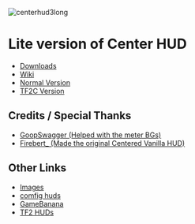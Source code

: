 ![centerhud3long](https://github.com/RoseyLemonz/center-hud/assets/97610612/fe6e4ca8-e06e-4940-9ef7-aa191a214106)
  
  <h1>Lite version of Center HUD</h1>
  
  - <a href="https://github.com/RoseyLemonz/center-hud/releases">Downloads</a>
  - <a href="https://github.com/RoseyLemonz/center-hud/wiki">Wiki</a>
  - <a href="https://github.com/RoseyLemonz/center-hud/tree/main">Normal Version</a>
  - <a href="https://github.com/RoseyLemonz/center-hud/tree/tf2c">TF2C Version</a>
  
  <h2>Credits / Special Thanks</h2>
  
  - <a href="https://gamebanana.com/members/1672887">GoopSwagger (Helped with the meter BGs)</a>
  - <a href="https://gamebanana.com/members/1767717">Firebert_ (Made the original Centered Vanilla HUD)</a>

  <h2>Other Links</h2>
  
  - <a href="https://imgur.com/a/NLdQS6O">Images</a>
  - <a href="https://comfig.app/huds/page/center-hud/">comfig huds</a>
  - <a href="https://gamebanana.com/mods/485626">GameBanana</a>
  - <a href="https://tf2huds.dev/hud/Center-Hud">TF2 HUDs</a>
